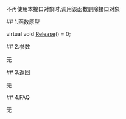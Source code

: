 <p>不再使用本接口对象时,调用该函数删除接口对象</p>
<span class="anchor" id="de4e8e38-0126-4d09-b730-a2f1a22fbf1e"></span>
## 1.函数原型
<p>virtual void <a href="../../../JYJK/CTHOSTFTDCTRADERSPI/RELEASE/">Release</a>() = 0;</p>
<span class="anchor" id="94987cbb-512b-4593-bb7a-b8d120aea244"></span>
## 2.参数
<p>无</p>
<span class="anchor" id="f96ed5e4-d7c6-419d-829d-bbf96051479d"></span>
## 3.返回
<p>无</p>
<span class="anchor" id="2d6d0294-4a33-450e-8e76-263c52d356d5"></span>
## 4.FAQ
<p>无</p>
